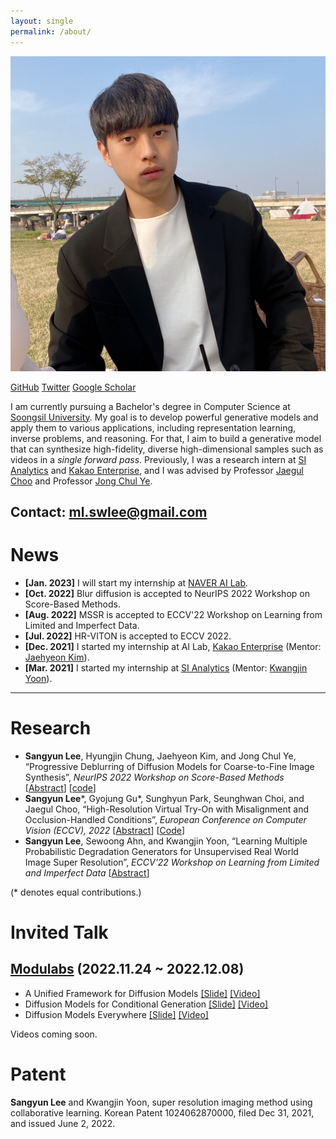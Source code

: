 ```yaml
---
layout: single
permalink: /about/
---
```


![Untitled](../images/profile.jpg)

[GitHub](https://github.com/sangyun884/) [Twitter](https://twitter.com/sang_yun_lee) [Google Scholar](https://scholar.google.co.kr/citations?user=CGFkx-IAAAAJ&hl=ko)

I am currently pursuing a Bachelor's degree in Computer Science at [Soongsil University](http://eng.ssu.ac.kr). My goal is to develop powerful generative models and apply them to various applications, including representation learning, inverse problems, and reasoning. For that, I aim to build a generative model that can synthesize high-fidelity, diverse high-dimensional samples such as videos in a *single forward pass*. Previously, I was a research intern at [SI Analytics](https://www.si-analytics.ai/eng) and [Kakao Enterprise](https://www.kakaoenterprise.com/), and I was advised by Professor [Jaegul Choo](https://sites.google.com/site/jaegulchoo/) and Professor [Jong Chul Ye](https://scholar.google.com/citations?user=HNMjoNEAAAAJ&hl=ko).

Contact: ml.swlee@gmail.com
---

# News
- **[Jan. 2023]** I will start my internship at [NAVER AI Lab](https://clova.ai/en/research/research-area-detail.html?id=0).
- **[Oct. 2022]** Blur diffusion is accepted to NeurIPS 2022 Workshop on Score-Based Methods.
- **[Aug. 2022]** MSSR is accepted to ECCV'22 Workshop on Learning from Limited and Imperfect Data.
- **[Jul. 2022]** HR-VITON is accepted to ECCV 2022.
- **[Dec. 2021]** I started my internship at AI Lab, [Kakao Enterprise](https://www.kakaoenterprise.com/) (Mentor: [Jaehyeon Kim](https://scholar.google.com/citations?user=-ZJaGikAAAAJ&hl=en)).
- **[Mar. 2021]** I started my internship at [SI Analytics](https://www.si-analytics.ai/eng) (Mentor: [Kwangjin Yoon](https://scholar.google.co.kr/citations?user=h55SR68AAAAJ&hl=en)).

---

# Research
- **Sangyun Lee**, Hyungjin Chung, Jaehyeon Kim, and ‪Jong Chul Ye, “Progressive Deblurring of Diffusion Models for Coarse-to-Fine Image Synthesis”, *NeurIPS 2022 Workshop on Score-Based Methods* [[Abstract](https://arxiv.org/abs/2207.11192)] [[code](https://github.com/sangyun884/blur-diffusion)]
- **Sangyun Lee**\*, Gyojung Gu\*, Sunghyun Park, Seunghwan Choi, and Jaegul Choo, “High-Resolution Virtual Try-On with Misalignment and Occlusion-Handled Conditions”, *European Conference on Computer Vision (ECCV), 2022* [[Abstract](https://arxiv.org/abs/2206.14180)] [[Code](https://github.com/sangyun884/HR-VITON)]
- **Sangyun Lee**, Sewoong Ahn, and Kwangjin Yoon, “Learning Multiple Probabilistic Degradation Generators for Unsupervised Real World Image Super Resolution”, *ECCV'22 Workshop on Learning from Limited and Imperfect Data* [[Abstract](https://arxiv.org/abs/2201.10747)]

(\* denotes equal contributions.)

# Invited Talk
## [Modulabs](https://modulabs.co.kr/) (2022.11.24 ~ 2022.12.08)
- A Unified Framework for 
Diffusion Models
 [[Slide]](https://docs.google.com/presentation/d/1sI3cZ0EzWuqMHhuI3bPSnksDKJon9BJy_WCaFB4Kpgo/edit?usp=sharing) [[Video]](https://youtu.be/KzrdkZUrbPk)
 - Diffusion Models for
Conditional Generation
 [[Slide]](https://docs.google.com/presentation/d/1VQvMsZI6S-LLg-RsNEyR_NRaiFgiX3fW2lhUGdS7pEE/edit?usp=sharing)  [[Video]](https://youtu.be/Ec569AV6YD8)
 - Diffusion Models Everywhere [[Slide]](https://docs.google.com/presentation/d/1FNRmL8wS0jKLi3Uk_QdxyAP75i9pYEqFxhHhma4Slq8/edit?usp=sharing) [[Video]](https://youtu.be/xVjrS-n9o68)
 
 Videos coming soon.
 
# Patent
**Sangyun Lee** and Kwangjin Yoon, super resolution imaging method using collaborative learning. Korean Patent 1024062870000, filed Dec 31, 2021, and issued June 2, 2022.
